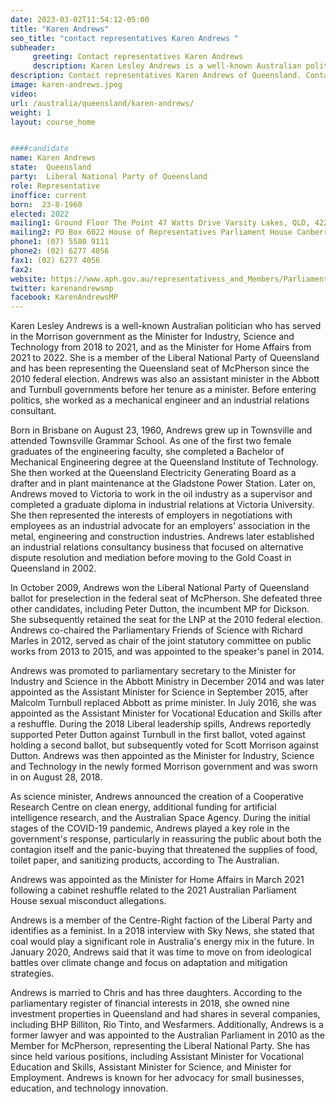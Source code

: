 ```yaml
---
date: 2023-03-02T11:54:12-05:00
title: "Karen Andrews"
seo_title: "contact representatives Karen Andrews "
subheader:
     greeting: Contact representatives Karen Andrews
     description: Karen Lesley Andrews is a well-known Australian politician who has served in the Morrison government as the Minister for Industry, Science and Technology from 2018 to 2021, and as the Minister for Home Affairs from 2021 to 2022.
description: Contact representatives Karen Andrews of Queensland. Contact information for Karen Andrews includes email address, phone number, and mailing address.
image: karen-andrews.jpeg
video:
url: /australia/queensland/karen-andrews/
weight: 1
layout: course_home


####candidate
name: Karen Andrews
state:	Queensland
party:	Liberal National Party of Queensland
role: Representative
inoffice: current
born:  23-8-1960
elected: 2022
mailing1: Ground Floor The Point 47 Watts Drive Varsity Lakes, QLD, 4227
mailing2: PO Box 6022 House of Representatives Parliament House Canberra ACT 2600
phone1:	(07) 5580 9111
phone2: (02) 6277 4056
fax1: (02) 6277 4056
fax2:
website: https://www.aph.gov.au/representativess_and_Members/Parliamentarian?MPID=230886
twitter: karenandrewsmp
facebook: KarenAndrewsMP
---
```


Karen Lesley Andrews is a well-known Australian politician who has served in the Morrison government as the Minister for Industry, Science and Technology from 2018 to 2021, and as the Minister for Home Affairs from 2021 to 2022. She is a member of the Liberal National Party of Queensland and has been representing the Queensland seat of McPherson since the 2010 federal election. Andrews was also an assistant minister in the Abbott and Turnbull governments before her tenure as a minister. Before entering politics, she worked as a mechanical engineer and an industrial relations consultant.

Born in Brisbane on August 23, 1960, Andrews grew up in Townsville and attended Townsville Grammar School. As one of the first two female graduates of the engineering faculty, she completed a Bachelor of Mechanical Engineering degree at the Queensland Institute of Technology. She then worked at the Queensland Electricity Generating Board as a drafter and in plant maintenance at the Gladstone Power Station. Later on, Andrews moved to Victoria to work in the oil industry as a supervisor and completed a graduate diploma in industrial relations at Victoria University. She then represented the interests of employers in negotiations with employees as an industrial advocate for an employers' association in the metal, engineering and construction industries. Andrews later established an industrial relations consultancy business that focused on alternative dispute resolution and mediation before moving to the Gold Coast in Queensland in 2002.

In October 2009, Andrews won the Liberal National Party of Queensland ballot for preselection in the federal seat of McPherson. She defeated three other candidates, including Peter Dutton, the incumbent MP for Dickson. She subsequently retained the seat for the LNP at the 2010 federal election. Andrews co-chaired the Parliamentary Friends of Science with Richard Marles in 2012, served as chair of the joint statutory committee on public works from 2013 to 2015, and was appointed to the speaker's panel in 2014.

Andrews was promoted to parliamentary secretary to the Minister for Industry and Science in the Abbott Ministry in December 2014 and was later appointed as the Assistant Minister for Science in September 2015, after Malcolm Turnbull replaced Abbott as prime minister. In July 2016, she was appointed as the Assistant Minister for Vocational Education and Skills after a reshuffle. During the 2018 Liberal leadership spills, Andrews reportedly supported Peter Dutton against Turnbull in the first ballot, voted against holding a second ballot, but subsequently voted for Scott Morrison against Dutton. Andrews was then appointed as the Minister for Industry, Science and Technology in the newly formed Morrison government and was sworn in on August 28, 2018.

As science minister, Andrews announced the creation of a Cooperative Research Centre on clean energy, additional funding for artificial intelligence research, and the Australian Space Agency. During the initial stages of the COVID-19 pandemic, Andrews played a key role in the government's response, particularly in reassuring the public about both the contagion itself and the panic-buying that threatened the supplies of food, toilet paper, and sanitizing products, according to The Australian.

Andrews was appointed as the Minister for Home Affairs in March 2021 following a cabinet reshuffle related to the 2021 Australian Parliament House sexual misconduct allegations.

Andrews is a member of the Centre-Right faction of the Liberal Party and identifies as a feminist. In a 2018 interview with Sky News, she stated that coal would play a significant role in Australia's energy mix in the future. In January 2020, Andrews said that it was time to move on from ideological battles over climate change and focus on adaptation and mitigation strategies.

Andrews is married to Chris and has three daughters. According to the parliamentary register of financial interests in 2018, she owned nine investment properties in Queensland and had shares in several companies, including BHP Billiton, Rio Tinto, and Wesfarmers. Additionally, Andrews is a former lawyer and was appointed to the Australian Parliament in 2010 as the Member for McPherson, representing the Liberal National Party. She has since held various positions, including Assistant Minister for Vocational Education and Skills, Assistant Minister for Science, and Minister for Employment. Andrews is known for her advocacy for small businesses, education, and technology innovation.